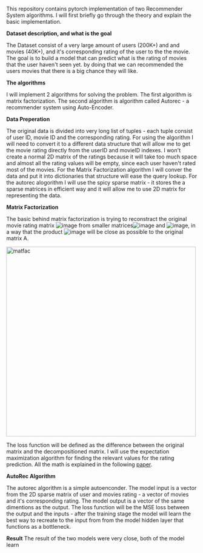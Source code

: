 This repository contains pytorch implementation of two Recommender System algorithms. I will first briefly go through the theory and explain the basic implementation.

**Dataset description, and what is the goal**

The Dataset consist of a very large amount of users (200K+) and and movies (40K+), and it's corresponding rating of the user to the the movie. The goal is to build a model that can predict what is the rating of movies that the user haven't seen yet. by doing that we can recommended the users movies that there is a big chance they will like.

**The algorithms**

I will implement 2 algorithms for solving the problem. The first algorithm is matrix factorization. The second algorithm is algorithm called Autorec - a recommender system using Auto-Encoder.

**Data Preperation**

The original data is divided into very long list of tuples - each tuple consist of user ID, movie ID and the corresponding rating. For using the algorithm I will need to convert it to a different data structure that will allow me to get the movie rating directly from the userID and movieID indexes. I won't create a normal 2D matrix of the ratings because it will take too much space and almost all the rating values will be empty, since each user haven't rated most of the movies. For the Matrix Factorization algorithm I will conver the data and put it into dictionaries that structure will ease the query lookup. For the autorec alogorithm I will use the spicy sparse matrix - it stores the a sparse matrices in efficient way and it will allow me to use 2D matrix for representing the data.

**Matrix Factorization**

The basic behind matrix factorization is trying to reconstract the original movie rating matrix ![image](https://user-images.githubusercontent.com/71300410/121802175-de563980-cc43-11eb-92ce-2f073f8aa8d9.png) from smaller matrices![image](https://user-images.githubusercontent.com/71300410/121802098-91726300-cc43-11eb-8a18-459647f953c7.png) and ![image](https://user-images.githubusercontent.com/71300410/121802142-cc749680-cc43-11eb-9237-6a73b7988587.png), in a way that the product ![image](https://user-images.githubusercontent.com/71300410/121802232-09408d80-cc44-11eb-96da-58193a09f824.png) will be close as possible to the original matrix A. 

<img width="500" alt="matfac" src="https://user-images.githubusercontent.com/71300410/121802495-43f6f580-cc45-11eb-98f8-ab646dddd519.PNG">

The loss function will be defined as the difference between the original matrix and the decompositioned matrix. I will use the expectation maximization algorithm for finding the relevant values for the rating prediction. All the math is explained in the following [paper](https://papers.nips.cc/paper/2007/file/d7322ed717dedf1eb4e6e52a37ea7bcd-Paper.pdf).

**AutoRec Algorithm**

The autorec algorithm is a simple autoenconder. The model input is a vector from the 2D sparse matrix of user and movies rating - a vector of movies and it's corresponding rating.  The model output is a vector of the same dimentions as the output. The loss function will be the MSE loss between the output and the inputs - after the training stage the model will learn the best way to recreate to the input from from the model hidden layer that functions as a bottleneck.


**Result**
The result of the two models were very close, both of the model learn







